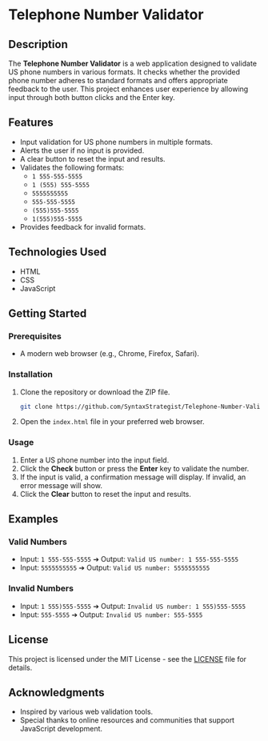 # Telephone Number Validator

## Description

The **Telephone Number Validator** is a web application designed to validate US phone numbers in various formats. It checks whether the provided phone number adheres to standard formats and offers appropriate feedback to the user. This project enhances user experience by allowing input through both button clicks and the Enter key.

## Features

- Input validation for US phone numbers in multiple formats.
- Alerts the user if no input is provided.
- A clear button to reset the input and results.
- Validates the following formats:
  - `1 555-555-5555`
  - `1 (555) 555-5555`
  - `5555555555`
  - `555-555-5555`
  - `(555)555-5555`
  - `1(555)555-5555`
- Provides feedback for invalid formats.

## Technologies Used

- HTML
- CSS
- JavaScript

## Getting Started

### Prerequisites

- A modern web browser (e.g., Chrome, Firefox, Safari).

### Installation

1. Clone the repository or download the ZIP file.
   ```bash
   git clone https://github.com/SyntaxStrategist/Telephone-Number-Validator.git
   ```
2. Open the `index.html` file in your preferred web browser.

### Usage

1. Enter a US phone number into the input field.
2. Click the **Check** button or press the **Enter** key to validate the number.
3. If the input is valid, a confirmation message will display. If invalid, an error message will show.
4. Click the **Clear** button to reset the input and results.

## Examples

### Valid Numbers
- Input: `1 555-555-5555` ➔ Output: `Valid US number: 1 555-555-5555`
- Input: `5555555555` ➔ Output: `Valid US number: 5555555555`

### Invalid Numbers
- Input: `1 555)555-5555` ➔ Output: `Invalid US number: 1 555)555-5555`
- Input: `555-5555` ➔ Output: `Invalid US number: 555-5555`

## License

This project is licensed under the MIT License - see the [LICENSE](LICENSE) file for details.

## Acknowledgments

- Inspired by various web validation tools.
- Special thanks to online resources and communities that support JavaScript development.
